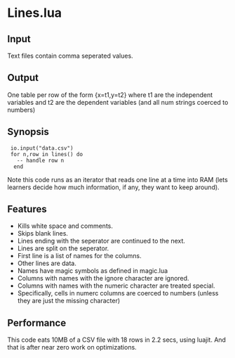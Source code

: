 # Lines.lua

## Input

Text files contain comma seperated values.

## Output

One table per row of the form {x=t1,y=t2} where t1
        are the independent variables and t2 are the
        dependent variables (and all num strings
        coerced to numbers)

## Synopsis

     io.input("data.csv") 
     for n,row in lines() do
       -- handle row n
      end

Note this code runs as an iterator that reads one
line at a time into RAM (lets learners decide how
much information, if any, they want to keep around).

## Features

- Kills white space and comments.
- Skips blank lines.
- Lines ending with the seperator are continued to the next.
- Lines are split on the seperator.
- First line is a list of names for the columns.
- Other lines are data.
- Names have magic symbols as defined in magic.lua
- Columns with names with the ignore character are ignored.
- Columns with names with the numeric character are treated special.
- Specifically, cells in numerc columns are coerced to numbers
  (unless they are just the missing character)

## Performance

This code eats 10MB of a CSV file with 18 rows in
2.2 secs, using luajit. And that is after near zero
work on optimizations.
